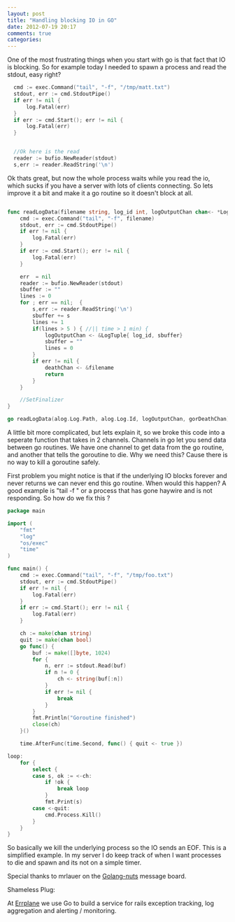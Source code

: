 ```yaml
---
layout: post
title: "Handling blocking IO in GO"
date: 2012-07-19 20:17
comments: true
categories: 
---
```



One of the most frustrating things when you start with go is that fact that IO is blocking. So for example today I needed to spawn a process and read the stdout, easy right?


``` go
  cmd := exec.Command("tail", "-f", "/tmp/matt.txt")
  stdout, err := cmd.StdoutPipe()
  if err != nil {
      log.Fatal(err)
  }
  if err := cmd.Start(); err != nil {
      log.Fatal(err)
  }


  //Ok here is the read
  reader := bufio.NewReader(stdout)
  s,err := reader.ReadString('\n')

```


Ok thats great, but now the whole process waits while you read the io, which sucks if you have a server with lots of clients connecting. 
So lets improve it a bit and make it a go routine so it doesn't block at all.

``` go

func readLogData(filename string, log_id int, logOutputChan chan<- *LogTuple, deathChan chan<- *string) {
    cmd := exec.Command("tail", "-f", filename)
    stdout, err := cmd.StdoutPipe()
    if err != nil {
        log.Fatal(err)
    }
    if err := cmd.Start(); err != nil {
        log.Fatal(err)
    }

    err  = nil
    reader := bufio.NewReader(stdout)
    sbuffer := ""
    lines := 0
    for ; err == nil;  {
        s,err := reader.ReadString('\n')
        sbuffer += s
        lines += 1
        if(lines > 5 ) { //|| time > 1 min) {
            logOutputChan <- &LogTuple{ log_id, sbuffer}
            sbuffer = ""
            lines = 0
        }
        if err != nil {
            deathChan <- &filename
            return
        }
    }

    //SetFinalizer
}

go readLogData(alog.Log.Path, alog.Log.Id, logOutputChan, gorDeathChan)
```

A little bit more complicated, but lets explain it, so we broke this code into a seperate function that takes in 2 channels. Channels in go let you send data between go routines. We have one channel to get data from the go routine, and another that tells the goroutine to die. Why we need this? Cause there is no way to kill a goroutine safely.

First problem you might notice is that if the underlying IO blocks forever and never returns we can never end this go routine. When would this happen? A good example is "tail -f " or a process that has gone haywire and is not responding. So how do we fix this ?


``` go
package main

import (
	"fmt"
	"log"
	"os/exec"
	"time"
)

func main() {
	cmd := exec.Command("tail", "-f", "/tmp/foo.txt")
	stdout, err := cmd.StdoutPipe()
	if err != nil {
		log.Fatal(err)
	}
	if err := cmd.Start(); err != nil {
		log.Fatal(err)
	}

	ch := make(chan string)
	quit := make(chan bool)
	go func() {
		buf := make([]byte, 1024)
		for {
			n, err := stdout.Read(buf)
			if n != 0 {
				ch <- string(buf[:n])
			}
			if err != nil {
				break
			}
		}
		fmt.Println("Goroutine finished")
		close(ch)
	}()

	time.AfterFunc(time.Second, func() { quit <- true })

loop:
	for {
		select {
		case s, ok := <-ch:
			if !ok {
				break loop
			}
			fmt.Print(s)
		case <-quit:
			cmd.Process.Kill()
		}
	}
}
```

So basically we kill the underlying process so the IO sends an EOF. This is a simplified example. In my server I do keep track of when I want processes to die and spawn and its not on a simple timer.

Special thanks to mrlauer on the [Golang-nuts](https://groups.google.com/forum/?fromgroups#!forum/golang-nuts) message board.

Shameless Plug:

At [Errplane](http://errplane.com) we use Go to build a service for rails exception tracking, log aggregation and alerting / monitoring.

